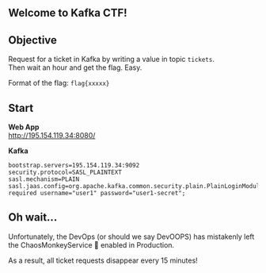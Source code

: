 ## Welcome to Kafka CTF!

## Objective

Request for a ticket in Kafka by writing a value in topic `tickets`.  
Then wait an hour and get the flag. Easy.

Format of the flag: `flag{xxxxx}`

## Start

**Web App**  
http://195.154.119.34:8080/  

**Kafka**
````properties
bootstrap.servers=195.154.119.34:9092
security.protocol=SASL_PLAINTEXT
sasl.mechanism=PLAIN
sasl.jaas.config=org.apache.kafka.common.security.plain.PlainLoginModule required username="user1" password="user1-secret";
````

## Oh wait...

Unfortunately, the DevOps (or should we say DevOOPS) has mistakenly left the ChaosMonkeyService 🙊 enabled in Production.

As a result, all ticket requests disappear every 15 minutes!